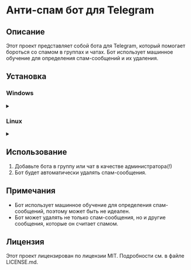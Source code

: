 # Анти-спам бот для Telegram

## Описание

Этот проект представляет собой бота для Telegram, который помогает бороться со спамом в группах и чатах. Бот использует машинное обучение для определения спам-сообщений и их удаления.

## Установка

### Windows
<details>
<summary></summary>

1. Установите Python 3.12 отсюда: https://www.python.org/downloads/
2. Скачайте репозиторий: https://github.com/FSOCllDRUG/antispam_bot
3. Установите виртуальное окружение с помощью команды:
    ```sh
    python -m venv venv
    ```
4. Активируйте виртуальное окружение с помощью команды:
    ```sh
    venv\Scripts\activate
    ```
5. Установите необходимые библиотеки с помощью команды:
    ```sh
    pip install -r requirements.txt
    ```
6. Создайте файл `.env` и добавьте туда токен вашего бота от Telegram.
7. Запустите бота с помощью команды:
    ```sh
    python run.py
    ```
</details>

### Linux

<details>
<summary></summary>


1. Установите Python 3.12 или выше с помощью команды:
    ```sh
    sudo apt install python3.12
    ```
2. Установите виртуальное окружение с помощью команды:
    ```sh
    python3.12 -m venv venv
    ```
3. Клонируйте репозиторий с помощью команды:
    ```sh
    git clone https://github.com/FSOCllDRUG/antispam_bot
    ```
4. Активируйте виртуальное окружение с помощью команды:
    ```sh
    source venv/bin/activate
    ```
5. Установите необходимые библиотеки с помощью команды:
    ```sh
    pip install -r requirements.txt
    ```
6. Создайте файл `.env` и добавьте туда токен вашего бота от Telegram.
7. Запустите бота с помощью команды:
    ```sh
    python run.py
    ```
</details>

## Использование

1. Добавьте бота в группу или чат в качестве администратора(!)
2. Бот будет автоматически удалять спам-сообщения.

## Примечания

- Бот использует машинное обучение для определения спам-сообщений, поэтому может быть не идеален.
- Бот может удалять не только спам-сообщения, но и другие сообщения, которые он считает спамом.

## Лицензия

Этот проект лицензирован по лицензии MIT. Подробности см. в файле LICENSE.md.
